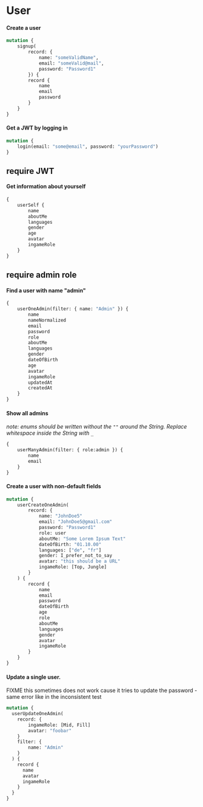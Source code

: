 # User

#### Create a user

```graphql
mutation {
    signup(
        record: {
            name: "someValidName",
            email: "someValid@mail",
            password: "Password1"
        }) {
        record {
            name
            email
            password
        }
    }
}
```

#### Get a JWT by logging in

```graphql
mutation {
    login(email: "some@email", password: "yourPassword")
}
```

## require JWT

#### Get information about yourself

```graphql
{
    userSelf {
        name
        aboutMe
        languages
        gender
        age
        avatar
        ingameRole
    }
}
```

## require admin role

#### Find a user with name "admin"

```graphql
{
    userOneAdmin(filter: { name: "Admin" }) {
        name
        nameNormalized
        email
        password
        role
        aboutMe
        languages
        gender
        dateOfBirth
        age
        avatar
        ingameRole
        updatedAt
        createdAt
    }
}
```

#### Show all admins
_note: enums should be written without the `""` around the String. Replace whitespace inside the String with `_`_

```graphql
{
    userManyAdmin(filter: { role:admin }) {
        name
        email
    }
}
```

#### Create a user with non-default fields

```graphql
mutation {
    userCreateOneAdmin(
        record: {
            name: "JohnDoe5"
            email: "JohnDoe5@gmail.com"
            password: "Password1"
            role: user
            aboutMe: "Some Lorem Ipsum Text"
            dateOfBirth: "01.10.00"
            languages: ["de", "fr"]
            gender: I_prefer_not_to_say
            avatar: "this should be a URL"
            ingameRole: [Top, Jungle]
        }
    ) {
        record {
            name
            email
            password
            dateOfBirth
            age
            role
            aboutMe
            languages
            gender
            avatar
            ingameRole
        }
    }
}
```

#### Update a single user.   
FIXME this sometimes does not work cause it tries to update the password - same error like in the inconsistent test

```graphql
mutation {
  userUpdateOneAdmin(
    record: { 
        ingameRole: [Mid, Fill]
        avatar: "foobar" 
    }
    filter: { 
        name: "Admin" 
    }
  ) {
    record {
      name
      avatar
      ingameRole
    }
  }
}
```
